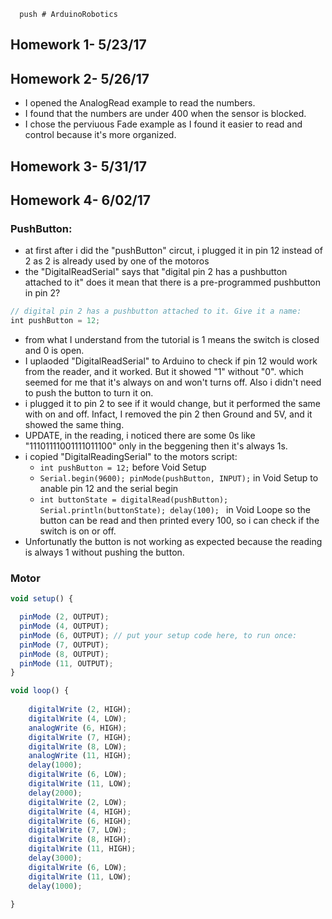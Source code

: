       push # ArduinoRobotics
## Homework 1- 5/23/17

## Homework 2- 5/26/17
* I opened the AnalogRead example to read the numbers.
* I found that the numbers are under 400 when the sensor is blocked.
* I chose the perviuous Fade example as I found it easier to read and control because it's more organized.

## Homework 3- 5/31/17

## Homework 4- 6/02/17
### PushButton:
* at first after i did the "pushButton" circut, i plugged it in pin 12 instead of 2 as 2 is already used by one of the motoros
* the "DigitalReadSerial" says that "digital pin 2 has a pushbutton attached to it" does it mean that there is a pre-programmed pushbutton in pin 2?
```Javascript
// digital pin 2 has a pushbutton attached to it. Give it a name:
int pushButton = 12;
```

* from what I understand from the tutorial is 1 means the switch is closed and 0 is open.
* I uplaoded "DigitalReadSerial" to Arduino to check if pin 12 would work from the reader, and it worked. But it showed "1" without "0". which seemed for me that it's always on and won't turns off. Also i didn't need to push the button to turn it on.
* i plugged it to pin 2 to see if it would change, but it performed the same with on and off. Infact, I removed the pin 2 then Ground and 5V, and it showed the same thing.
* UPDATE, in the reading, i noticed there are some 0s like "11101111001111011100" only in the beggening then it's always 1s.
* i copied "DigitalReadingSerial" to the motors script:
  * ```int pushButton = 12;``` before Void Setup
  * ```Serial.begin(9600); pinMode(pushButton, INPUT);``` in Void Setup to anable pin 12 and the serial begin
  * ```int buttonState = digitalRead(pushButton); Serial.println(buttonState); delay(100); ``` in Void Loope so the button can be read and        then printed every 100, so i can check if the switch is on or off.
* Unfortunatly the button is not working as expected because the reading is always 1 without pushing the button.
### Motor
```Javascript 
void setup() {

  pinMode (2, OUTPUT);
  pinMode (4, OUTPUT);
  pinMode (6, OUTPUT); // put your setup code here, to run once:
  pinMode (7, OUTPUT);
  pinMode (8, OUTPUT);
  pinMode (11, OUTPUT);
}

void loop() {
  
    digitalWrite (2, HIGH);
    digitalWrite (4, LOW);
    analogWrite (6, HIGH);
    digitalWrite (7, HIGH);
    digitalWrite (8, LOW);
    analogWrite (11, HIGH);
    delay(1000);
    digitalWrite (6, LOW);
    digitalWrite (11, LOW);
    delay(2000);
    digitalWrite (2, LOW);
    digitalWrite (4, HIGH);
    digitalWrite (6, HIGH);
    digitalWrite (7, LOW);
    digitalWrite (8, HIGH);
    digitalWrite (11, HIGH);
    delay(3000);
    digitalWrite (6, LOW);
    digitalWrite (11, LOW);
    delay(1000);
  
}
